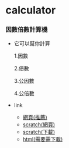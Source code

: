 # calculator
### 因數倍數計算機
- 它可以幫你計算

    1.因數

    2.倍數

    3.公因數

    4.公倍數

- link
    - [網頁(推薦)](WU-PIN-JUI.github.io/calculator/calculator1.html)
    - [scratch(網頁)](https://scratch.mit.edu/projects/456510868/)
    - [scratch(下載)](因數倍數計算機.sb3)
    - [html(需要需下載)](因數倍數計算機.html)
